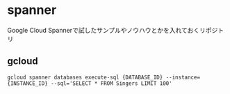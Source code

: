 # spanner
Google Cloud Spannerで試したサンプルやノウハウとかを入れておくリポジトリ

## gcloud

```
gcloud spanner databases execute-sql {DATABASE_ID} --instance={INSTANCE_ID} --sql='SELECT * FROM Singers LIMIT 100'
```

